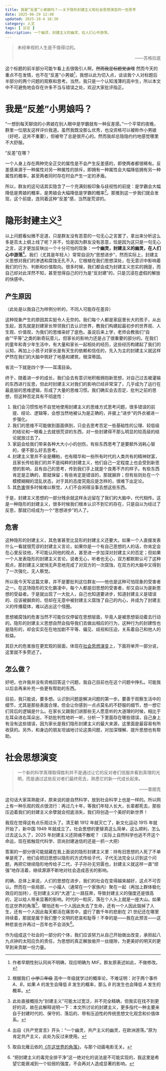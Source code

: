 ```yaml
---
title: 我是“反差”小男娘吗？——关于隐形封建主义和社会思想演变的一些思考
date: 2025-06-29 12:40
updated: 2025-10-4 16:30
category: 人文
tags: [ 议论 ]
description: 一个幽灵，封建主义的幽灵，在人们心中游荡。
---
```


> 未经审视的人生是不值得过的。
> <p style="text-align: right">——苏格拉底</p>

这个标题的前半部分可能乍看上去很吸引人啊，~~然而我是标题党诶嘿~~ 然而今天的重点不在发情，也不在“反差”小男娘[^补]，我想以此为切入点，谈谈我个人对标题后半部分的两个问题的观察和思考。当然，我只是一个认知浅薄的高中生，所以本文中不可避免地会存在许多不当与错误之处，欢迎大家批评指正。

# 我是“反差”小男娘吗？

“一想到每天聊烧的小男娘在别人眼中是学霸就有一种反差感。”一个平常的夜晚，群里一位朋友这样评价我道。虽然我既没那么优秀，也没资格可以被称作小男娘（好吧，这并不重要），但被夸了总是很开心的。然而我却总隐隐约约地感觉哪里不大舒服。

“反差”在哪？

一个人身上存在两种完全正交的属性是不会产生反差感的，即使两者都很稀有。反差感来源于一种属性对另一种属性的排斥，即拥有一种属性会大幅降低拥有另一种属性的概率，甚至两者同时存在时会产生一定的矛盾。

所以，群友的这句话其实隐含了一个充满刻板印象与歧视性的前提：是学霸会大幅降低是男娘的概率，是男娘会大幅降低是学霸的概率[^1]。那推到这一步我们就会发现，这个前提，连同着这种“反差”感，当然是荒谬的。

# 隐形封建主义[^2]

以上问题看似微不足道，只是群友没有恶意的一句无心之言罢了，拿出来分析这么多是否太上纲上线了呢？并不，恰是因为群友没有恶意，恰是因为这只是一句无心之言，这才更加反映出一个十分可怕的现象：**一个幽灵，封建主义的幽灵，在人们心中游荡**[^3]。我们（尤其是年轻人）常常自诩为“思想进步”，然而实际上，封建主义思想对我们的渗透和腐蚀无孔不入，它根植在我们思想深处，在无意识中影响着我们的行为、判断和价值取向。很多时候，我们都会成为封建主义忠实的拥趸，而自己却对此浑然不知，甚至觉得自己的行为是“反封建”的，只是沉浸在虚假的解放的快感中。

## 产生原因

（此处是以我自己为样例分析的，不同人可能存在差异）

这种现象产生的原因其实挺令人无奈的。我们每个人都是家庭里长大的孩子，从出生起，首先就是封建家长带领我们去认识世界，教我们构建起最初步的世界观、人生观、价值观，为我们的思维染好了底色。虽说后来上学，老师会教我们“自由”“平等”之类的新奇玩意儿，但家长的影响力还是占了很重要的部分的。在我们的童年和青少年生活中，有大量和家长一起相处的经历，这些经历构建起了我们的认知，再加上小孩子对家长是有天生的依赖和信任的，先入为主的封建主义就这样俨然在我们的大脑中筑好了地基和建筑，根深蒂固。

省流一下就是四个字——耳濡目染。

终于，随着进一步的成长，我们会去有意识地积极拥抱新思想，对自己过去被灌输的东西进行反思，但此时封建主义对我们的影响已经非常深了，几乎成为了运行在最底层的思维逻辑，形成了大量的思维习惯。我们确实会去否定、批判之前的思想，但这种否定具有不彻底性：

1. 我们会习惯性地不自觉地使用封建主义的思维方式思考问题，很多错误的前提、结论、逻辑等，会想当然地被认为是正确的，并披上“进步”的外衣被进一步强化。
2. 我们的思维不可能做到面面俱到，只会去思考否定一些基础性的公理、较低级的结论和一眼看上去就很荒谬的东西，对一些封建得不那么明显的较高级的结论就放过去了。
3. 家庭会给我们带来各种大大小小的创伤，有些东西思考了是要额外消耗心智的，便不那么好去思考。
4. 封建主义里并不全是糟粕，也有精华和一些所有时代的人类共有的精神财富，且家长传给我们的并不是纯粹的封建主义，他们自己一定程度上也会受到新思想的影响，且有自己的思考，传到我们手上就是个良莠不齐的样子。有些东西肯定是正确的，那就保留；有些肯定是错误的，那就摒弃；但有些则处在一个模模糊糊的混乱状态，对于其的态度究竟应是怎样的，很难下出定论。
5. 其[危害](#危害)很多时候难以察觉，人们不会闲得没事去想这些东西。

于是，封建主义思想的一部分残余就这样永远留在了我们的大脑中，代代相传。这是一种隐形的封建主义，很多时候我们根本认识不到它的存在，只是自以为经过了反思，那就已经成为一个“思想进步”的人了。

## 危害

这种隐形的封建主义，其危害甚至比显形的封建主义还要大。如果一个人直接发表什么一看就很荒谬的封建主义言论，如果你是一个有自己思想的人的话，你肯定会在心里反驳他，不可能认同他的观点，甚至进一步加深对封建主义的否定；但如果一个人发表隐形的封建主义言论，说者无心，听者也无心，双方都默默认可了这种观点，那封建主义就悄无声息地完成了对双方的一次腐蚀，在双方的大脑中又得到了一次强化，无人察觉。

所以我今天写这篇文章，并不是要批判这位群友——他也是这种可怕现象的受害者之一。在这场隐形的文化霸凌中，每个人都是旧思想的受害者，却又自以为是新思想的受益者。于是就出现了一大批人，自己也知道要进步，知道封建主义是错误的、应该被摒弃的，但却在无意中被封建主义腐蚀了自己的内心，并成为了封建主义的传播载体，难以逃出这个怪圈。

思想被腐蚀的危害当然不可能仅仅停留在思想层面，毕竟人是被思想驱动着去行动的。隐形的封建主义思想自然会指导我们去做出相应的行为，这种行为的封建性也是隐形的，却会实实在在地加剧不平等、偏见、歧视和压迫，关系着自己和他人的权益。

其巨大的危害放在更宏观的层面，体现在[社会思想演变](#社会思想演变)上，下面将单开一部分说，这里就不多赘述了。

## 怎么做？

好吧，也许我并没有资格回答这个问题，我自己目前也在这个问题中挣扎。可能我以后会再来补充一些更有帮助的东西。

目前，我只能说，要多想。认识到问题是解决问题的第一步。要善于观察生活中的细节，尤其是那些表面合理，但会让你感到一点点莫名的不舒服的细节，想一想它们背后的逻辑是什么。在家长又跟我们讲那些无人愿意听的大道理的时候，相比于左耳朵进右耳朵出，不妨批判性地听一听，分析一下里面存在哪些错误，自己身上有没有这些错误，因为家长是我们隐形封建主义的最大来源，这里面是最容易有所收获的。另外，和身边的朋友坦诚地讨论这类问题，对加深理解、提升思想也有帮助。

# 社会思想演变

> 一个新的科学真理取得胜利并不是通过让它的反对者们信服并看到真理的光明，而是通过这些反对者们最终死去，熟悉它的新一代成长起来。
> <p style="text-align: right">——普朗克</p>

这句话大家耳熟能详，原来说的是自然科学，放到社会科学上也是一样的。所以网上有一种乐观的观点很流行：再过几十年，等我们年轻人长大，长辈都死去，那些压迫着我们的封建主义余孽就会彻底消失，我们将创造一个美好的新世界！

我现在觉得这有点乐观过头了。清王朝 1912 年就灭亡了，新文化运动 1915 年就开始了，新中国 1949 年就成立了。社会思想的更替真这么简单，这么顺利，怎么过去这么久了，2025 年封建主义还阴魂不散呢？（实际上自然科学也逃不开这个命运，现在抵触现代科学、崇尚封建迷信的还是一抓一大把）

答案的一部分很可能就藏在我上面说的隐形封建主义里：持有旧思想的人死了不单单是死了，他们会把旧思想以隐形的方式传给子代，子代无法完全认识到这个问题，再把它继续隐形地传给子二代，子子孙孙无穷匮也，封建主义就这样一直“顽强”地存活着，继续源源不断地对社会造成恶劣的影响。

的确，总体上来说，人们的思想在进步，我们的社会在变得越来越好，这点不可否认。然而在一些局部，一小撮人（通常在一个家族内）聚在一起（再加上群体极化效应的加持），在封建主义的“大道”上一路狂奔，导致封建主义的强度还是很高的，足以给人带来显著的影响。时代的一粒灰，落在个人头上就是一座大山。如果在这世界的角落[^4]，哪怕还有一个人因此失去了生命，还有一个人因此毁掉了人生，还有一个人因此每天都活在痛苦中，盛行了数千年的悲剧在 21 世纪还在哪里持续着，那就是属于我们整个文明的悲哀和耻辱！不幸的是——我在此预言——这种悲哀也许再过一百年也不会消失[^5]。

作为组成这个社会的一部分的个体，我们应该努力从自己开始做出改变，承担起八九点钟的太阳应负的责任，为思想的真正解放凿开一丝缝隙，为更美好的明天的更早到来贡献一份力量。

[^1]: 根据我们 ~~小学二年级~~ 高中一年级就学过的概率论，不难证明：对于两个事件 $A$、$B$，如果 $A$ 的发生会降低 $B$ 发生的概率，那么 $B$ 的发生也会降低 $A$ 发生的概率。
[^2]: 此处直接概括为“封建主义”可能太过宽泛，并不完全精确，但我实在找不到更好的词，故在此解释说明一下：本文所讨论的封建主义，更多指代一种主要来自于封建时代的、保守的、落后的、带有压迫性的传统思想文化观念和价值体系。
[^3]: 出自《共产党宣言》开头：“一个幽灵，共产主义的幽灵，在欧洲游荡。”原为肯定共产主义，此处为反过来使用。
[^4]: 取自北雁云依的[《在这世界的角落》](https://blog.yunyi.beiyan.us/posts/CornerOfTheWorld)，与那个动画电影无关。
[^5]: “把封建主义的毒完全排干净”这一绝对化的说法是不可能实现的，我这里是希望它能衰减到一个较弱的强度，不会再对人造成显著的影响。
[^补]: 作者早期性别认同尚不明确，现应明确为 MtF。群友原表述如此，不做修改。
